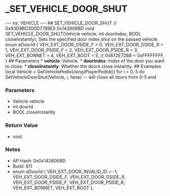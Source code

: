 # _SET_VEHICLE_DOOR_SHUT

--- ns: VEHICLE --- ## SET_VEHICLE_DOOR_SHUT  // 0x93D9BD300D7789E5 0x142606BD void SET_VEHICLE_DOOR_SHUT(Vehicle vehicle, int doorIndex, BOOL closeInstantly);  Sets the specified door index shut on the passed vehicle.  enum eDoorId { VEH_EXT_DOOR_DSIDE_F = 0, VEH_EXT_DOOR_DSIDE_R = 1, VEH_EXT_DOOR_PSIDE_F = 2, VEH_EXT_DOOR_PSIDE_R = 3, VEH_EXT_BONNET = 4, VEH_EXT_BOOT = 5, // 0x872E72B8 = 0xFFFFFFFF, }  ## Parameters * **vehicle**: Vehicle. * **doorIndex**: Index of the door you want to close. * **closeInstantly**: Whether the doors close instantly.  ## Examples local Vehicle = GetVehiclePedIsUsing(PlayerPedId()) for i = 0, 5 do SetVehicleDoorShut(Vehicle, i, false) -- will close all doors from 0-5 end

### Parameters
* Vehicle vehicle
* int doorId
* BOOL closeInstantly

### Return Value
* void

### Notes
* AP Hash: 0x0x142606BD
* Build: 811
* enum eDoorId
{
	VEH_EXT_DOOR_INVALID_ID = -1,
	VEH_EXT_DOOR_DSIDE_F,
	VEH_EXT_DOOR_DSIDE_R,
	VEH_EXT_DOOR_PSIDE_F,
	VEH_EXT_DOOR_PSIDE_R,
	VEH_EXT_BONNET,
	VEH_EXT_BOOT
};

